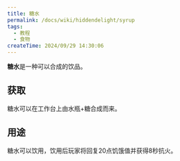 ```yaml
---
title: 糖水
permalink: /docs/wiki/hiddendelight/syrup
tags:
  - 教程
  - 食物
createTime: 2024/09/29 14:30:06
---
```

**糖水**是一种可以合成的饮品。

## 获取
糖水可以在工作台上由水瓶+糖合成而来。

## 用途
糖水可以饮用，饮用后玩家将回复20点饥饿值并获得8秒抗火。
